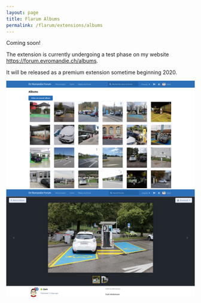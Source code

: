 ```yaml
---
layout: page
title: Flarum Albums
permalink: /flarum/extensions/albums
---
```


Coming soon!

The extension is currently undergoing a test phase on my website <https://forum.evromandie.ch/albums>.

It will be released as a premium extension sometime beginning 2020.

<div class="picture-row">
<img src="/medias/extensions/albums/albums.png" alt="Albums list">
<img src="/medias/extensions/albums/picture.png" alt="Picture view">
</div>
